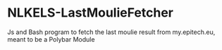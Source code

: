 # NLKELS-LastMoulieFetcher
Js and Bash program to fetch the last moulie result from my.epitech.eu, meant to be a Polybar Module
